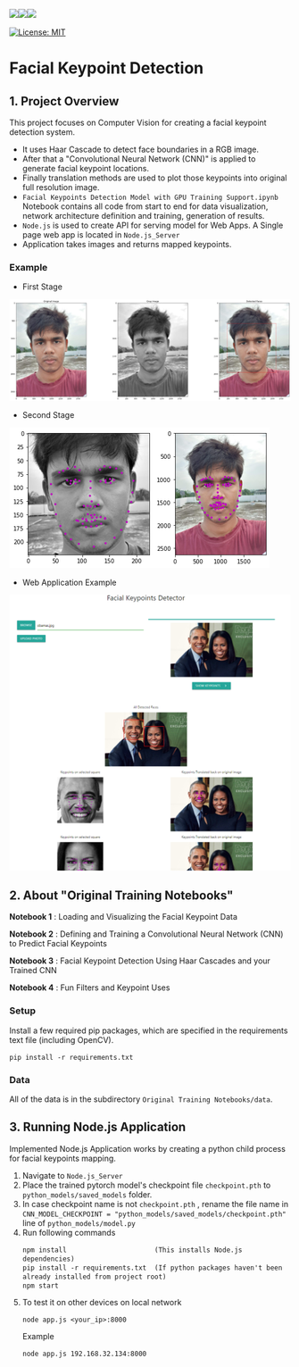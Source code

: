 <img src="https://img.shields.io/badge/python%20-%2314354C.svg?&style=for-the-badge&logo=python&logoColor=white"/><img src="https://img.shields.io/badge/PyTorch%20-%23EE4C2C.svg?&style=for-the-badge&logo=PyTorch&logoColor=white" /><img src="https://img.shields.io/badge/node.js%20-%2343853D.svg?&style=for-the-badge&logo=node.js&logoColor=white"/>

[![License: MIT](https://img.shields.io/badge/License-MIT-yellow.svg)](https://github.com/3ZadeSSG/Computer-Vision-Facial-Keypoints-Detection/blob/master/LICENSE)

# Facial Keypoint Detection

## 1. Project Overview

This project focuses on Computer Vision for creating a facial keypoint detection system. 
* It uses Haar Cascade to detect face boundaries in a RGB image.
* After that a "Convolutional Neural Network (CNN)" is applied to generate facial keypoint locations. 
* Finally translation methods are used to plot those keypoints into original full resolution image.
* `Facial Keypoints Detection Model with GPU Training Support.ipynb` Notebook contains all code from start to end for data visualization, network architecture definition and training, generation of results.
* `Node.js` is used to create API for serving model for Web Apps. A Single page web app is located in `Node.js_Server`
* Application takes images and returns mapped keypoints.

### Example

* First Stage

<img src="https://github.com/3ZadeSSG/Computer-Vision-Facial-Keypoints-Detection/blob/master/Original%20Training%20Notebooks/images/sample_plot.png">

* Second Stage

<img src="https://github.com/3ZadeSSG/Computer-Vision-Facial-Keypoints-Detection/blob/master/Original%20Training%20Notebooks/images/sample_plot_gray.png"><img src="https://github.com/3ZadeSSG/Computer-Vision-Facial-Keypoints-Detection/blob/master/Original%20Training%20Notebooks/images/sample_plot_rgb.png">

* Web Application Example
<img src="https://github.com/3ZadeSSG/Computer-Vision-Facial-Keypoints-Detection/blob/master/Node.js_Server/screenshots/screenshot1.png">


## 2. About "Original Training Notebooks"

__Notebook 1__ : Loading and Visualizing the Facial Keypoint Data

__Notebook 2__ : Defining and Training a Convolutional Neural Network (CNN) to Predict Facial Keypoints

__Notebook 3__ : Facial Keypoint Detection Using Haar Cascades and your Trained CNN

__Notebook 4__ : Fun Filters and Keypoint Uses


### Setup

Install a few required pip packages, which are specified in the requirements text file (including OpenCV).
```
pip install -r requirements.txt
```


### Data

All of the data is in the subdirectory `Original Training Notebooks/data`.


## 3. Running Node.js Application

  Implemented Node.js Application works by creating a python child process for facial keypoints mapping.
  
  1. Navigate to `Node.js_Server`
  2. Place the trained pytorch model's checkpoint file `checkpoint.pth` to `python_models/saved_models` folder.
  4. In case checkpoint name is not `checkpoint.pth` , rename the file name in `CNN_MODEL_CHECKPOINT = "python_models/saved_models/checkpoint.pth"` line of `python_models/model.py`
  5. Run following commands
     ```
     npm install                      (This installs Node.js dependencies)
     pip install -r requirements.txt  (If python packages haven't been already installed from project root)
     npm start
     ```
  6. To test it on other devices on local network
     ```
     node app.js <your_ip>:8000
     ```
     Example
     ```
     node app.js 192.168.32.134:8000
     ```
    
